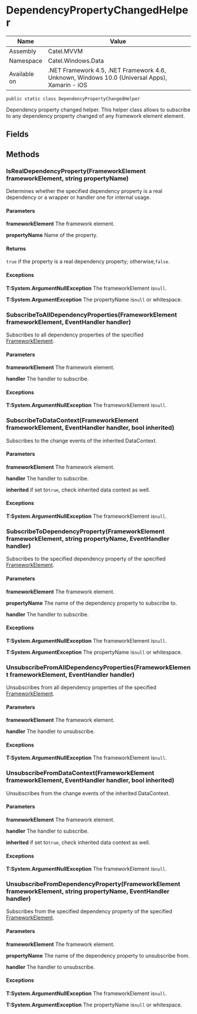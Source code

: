 

# DependencyPropertyChangedHelper

Name|Value
---|---
Assembly|Catel.MVVM
Namespace|Catel.Windows.Data
Available on|.NET Framework 4.5, .NET Framework 4.6, Unknown, Windows 10.0 (Universal Apps), Xamarin - iOS

```
public static class DependencyPropertyChangedHelper
```

Dependency property changed helper. This helper class allows to subscribe to any dependency property changed of any framework element element.



## Fields

## Methods

### IsRealDependencyProperty(FrameworkElement frameworkElement, string propertyName)

Determines whether the specified dependency property is a real dependency or a wrapper or handler one for internal usage.

#### Parameters

**frameworkElement**
The framework element.

**propertyName**
Name of the property.

#### Returns

`true` if the property is a real dependency property; otherwise,`false`.

#### Exceptions

**T:System.ArgumentNullException**
The frameworkElement is`null`.

**T:System.ArgumentException**
The propertyName is`null` or whitespace.



### SubscribeToAllDependencyProperties(FrameworkElement frameworkElement, EventHandler<DependencyPropertyValueChangedEventArgs> handler)

Subscribes to all dependency properties of the specified [FrameworkElement](#).

#### Parameters

**frameworkElement**
The framework element.

**handler**
The handler to subscribe.

#### Exceptions

**T:System.ArgumentNullException**
The frameworkElement is`null`.



### SubscribeToDataContext(FrameworkElement frameworkElement, EventHandler<DependencyPropertyValueChangedEventArgs> handler, bool inherited)

Subscribes to the change events of the inherited DataContext.

#### Parameters

**frameworkElement**
The framework element.

**handler**
The handler to subscribe.

**inherited**
if set to`true`, check inherited data context as well.

#### Exceptions

**T:System.ArgumentNullException**
The frameworkElement is`null`.



### SubscribeToDependencyProperty(FrameworkElement frameworkElement, string propertyName, EventHandler<DependencyPropertyValueChangedEventArgs> handler)

Subscribes to the specified dependency property of the specified [FrameworkElement](#).

#### Parameters

**frameworkElement**
The framework element.

**propertyName**
The name of the dependency property to subscribe to.

**handler**
The handler to subscribe.

#### Exceptions

**T:System.ArgumentNullException**
The frameworkElement is`null`.

**T:System.ArgumentException**
The propertyName is`null` or whitespace.



### UnsubscribeFromAllDependencyProperties(FrameworkElement frameworkElement, EventHandler<DependencyPropertyValueChangedEventArgs> handler)

Unsubscribes from all dependency properties of the specified [FrameworkElement](#).

#### Parameters

**frameworkElement**
The framework element.

**handler**
The handler to unsubscribe.

#### Exceptions

**T:System.ArgumentNullException**
The frameworkElement is`null`.



### UnsubscribeFromDataContext(FrameworkElement frameworkElement, EventHandler<DependencyPropertyValueChangedEventArgs> handler, bool inherited)

Unsubscribes from the change events of the inherited DataContext.

#### Parameters

**frameworkElement**
The framework element.

**handler**
The handler to subscribe.

**inherited**
if set to`true`, check inherited data context as well.

#### Exceptions

**T:System.ArgumentNullException**
The frameworkElement is`null`.



### UnsubscribeFromDependencyProperty(FrameworkElement frameworkElement, string propertyName, EventHandler<DependencyPropertyValueChangedEventArgs> handler)

Subscribes from the specified dependency property of the specified [FrameworkElement](#).

#### Parameters

**frameworkElement**
The framework element.

**propertyName**
The name of the dependency property to unsubscribe from.

**handler**
The handler to unsubscribe.

#### Exceptions

**T:System.ArgumentNullException**
The frameworkElement is`null`.

**T:System.ArgumentException**
The propertyName is`null` or whitespace.



